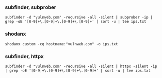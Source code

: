 ### subfinder, subprober

```
subfinder -d "vulnweb.com" -recursive -all -silent | subprober -ip | grep -oE '[0-9]+\.[0-9]+\.[0-9]+\.[0-9]+' | sort -u | tee ips.txt
```

### shodanx

```
shodanx custom -cq hostname:"vulnweb.com" -o ips.txt
```

### subfinder, httpx

```
subfinder -d "vulnweb.com" -recursive -all -silent | httpx -silent -ip | grep -oE '[0-9]+\.[0-9]+\.[0-9]+\.[0-9]+' | sort -u | tee ips.txt
```
